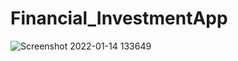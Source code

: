 # Financial_InvestmentApp

![Screenshot 2022-01-14 133649](https://user-images.githubusercontent.com/40308970/149568445-d2a6d418-f81f-4ea4-9788-974cbca0d221.png)
